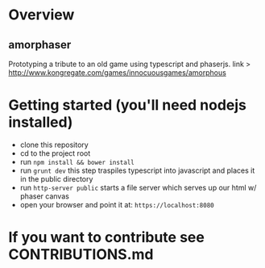 # Overview
## amorphaser
Prototyping a tribute to an old game using typescript and phaserjs. link > http://www.kongregate.com/games/innocuousgames/amorphous

# Getting started (you'll need nodejs installed)
- clone this repository
- cd to the project root
- run ```npm install && bower install```
- run ```grunt dev``` this step traspiles typescript into javascript and places it in the public directory
- run ```http-server public``` starts a file server which serves up our html w/ phaser canvas
- open your browser and point it at: ```https://localhost:8080```

# If you want to contribute see CONTRIBUTIONS.md
